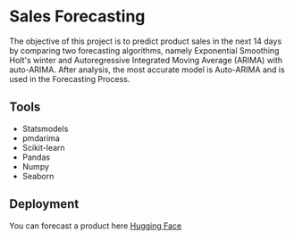 # Sales Forecasting
The objective of this project is to predict product sales in the next 14 days by comparing two forecasting algorithms, namely Exponential Smoothing Holt's winter and Autoregressive Integrated Moving Average (ARIMA) with auto-ARIMA.
After analysis, the most accurate model is Auto-ARIMA and is used in the Forecasting Process.

## Tools
- Statsmodels
- pmdarima
- Scikit-learn
- Pandas
- Numpy
- Seaborn

## Deployment
You can forecast a product here [Hugging Face](https://huggingface.co/spaces/barentz96/Sales_Forecasting)
